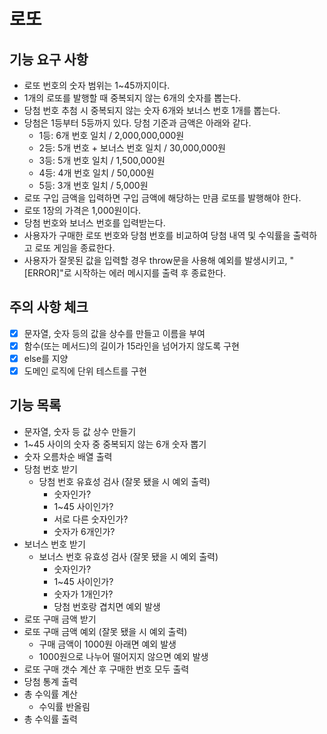 # 로또

## 기능 요구 사항

- 로또 번호의 숫자 범위는 1~45까지이다.
- 1개의 로또를 발행할 때 중복되지 않는 6개의 숫자를 뽑는다.
- 당첨 번호 추첨 시 중복되지 않는 숫자 6개와 보너스 번호 1개를 뽑는다.
- 당첨은 1등부터 5등까지 있다. 당첨 기준과 금액은 아래와 같다.
  - 1등: 6개 번호 일치 / 2,000,000,000원
  - 2등: 5개 번호 + 보너스 번호 일치 / 30,000,000원
  - 3등: 5개 번호 일치 / 1,500,000원
  - 4등: 4개 번호 일치 / 50,000원
  - 5등: 3개 번호 일치 / 5,000원
- 로또 구입 금액을 입력하면 구입 금액에 해당하는 만큼 로또를 발행해야 한다.
- 로또 1장의 가격은 1,000원이다.
- 당첨 번호와 보너스 번호를 입력받는다.
- 사용자가 구매한 로또 번호와 당첨 번호를 비교하여 당첨 내역 및 수익률을 출력하고 로또 게임을 종료한다.
- 사용자가 잘못된 값을 입력할 경우 throw문을 사용해 예외를 발생시키고, "[ERROR]"로 시작하는 에러 메시지를 출력 후 종료한다.

## 주의 사항 체크

- [x] 문자열, 숫자 등의 값을 상수를 만들고 이름을 부여
- [x] 함수(또는 메서드)의 길이가 15라인을 넘어가지 않도록 구현
- [x] else를 지양
- [x] 도메인 로직에 단위 테스트를 구현

## 기능 목록

- 문자열, 숫자 등 값 상수 만들기
- 1~45 사이의 숫자 중 중복되지 않는 6개 숫자 뽑기
- 숫자 오름차순 배열 출력
- 당첨 번호 받기
  - 당첨 번호 유효성 검사 (잘못 됐을 시 예외 출력)
    - 숫자인가?
    - 1~45 사이인가?
    - 서로 다른 숫자인가?
    - 숫자가 6개인가?
- 보너스 번호 받기
  - 보너스 번호 유효성 검사 (잘못 됐을 시 예외 출력)
    - 숫자인가?
    - 1~45 사이인가?
    - 숫자가 1개인가?
    - 당첨 번호랑 겹치면 예외 발생
- 로또 구매 금액 받기
- 로또 구매 금액 예외 (잘못 됐을 시 예외 출력)
  - 구매 금액이 1000원 아래면 예외 발생
  - 1000원으로 나누어 떨어지지 않으면 예외 발생
- 로또 구매 갯수 계산 후 구매한 번호 모두 출력
- 당첨 통계 출력
- 총 수익률 계산
  - 수익률 반올림
- 총 수익률 출력
